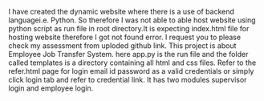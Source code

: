 I have created the dynamic website where there is a use of backend languagei.e. Python. So therefore I was not able to able host website using python script as run file in root directory.It is expecting index.html file for hosting website therefore I got not found error. I request you to please check my assessment from uploded github link.
This project is about Employee Job Transfer System. here app.py is the run file and the folder called templates is a directory containing all html and css files.
Refer to the refer.html page for login email id password as a valid credentials or simply click login tab and refer to credential link.
It has two modules supervisor login and employee login.

